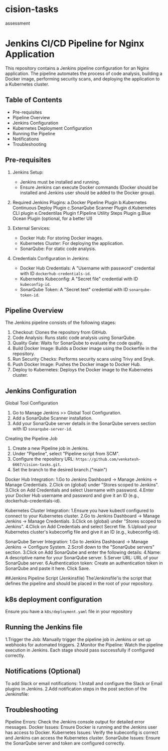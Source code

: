 # cision-tasks
assessment

# Jenkins CI/CD Pipeline for Nginx Application

This repository contains a Jenkins pipeline configuration for an Nginx application. The pipeline automates the process of code analysis, building a Docker image, performing security scans, and deploying the application to a Kubernetes cluster.

## Table of Contents
- Pre-requisites
- Pipeline Overview
- Jenkins Configuration
- Kubernetes Deployment Configuration
- Running the Pipeline
- Notifications
- Troubleshooting

## Pre-requisites

1. Jenkins Setup:
   - Jenkins must be installed and running.
   - Ensure Jenkins can execute Docker commands (Docker should be installed and Jenkins user should be added to the Docker group).

2. Required Jenkins Plugins:
       a.Docker Pipeline Plugin
       b.Kubernetes Continuous Deploy Plugin
       c.SonarQube Scanner Plugin
       d.Kubernetes CLI plugin
       e.Credentilas Plugin
       f.Pipeline Utility Steps Plugin
       g.Blue Ocean Plugin (optional, for a better UI)

4. External Services:
   - Docker Hub: For storing Docker images.
   - Kubernetes Cluster: For deploying the application.
   - SonarQube: For static code analysis.

5. Credentials Configuration in Jenkins:
   - Docker Hub Credentials: A "Username with password" credential with ID `dockerhub-credentials-id`.
   - Kubernetes Kubeconfig: A "Secret file" credential with ID `kubeconfig-id`.
   - SonarQube Token: A "Secret text" credential with ID `sonarqube-token-id`.

## Pipeline Overview

The Jenkins pipeline consists of the following stages:

1. Checkout: Clones the repository from GitHub.
2. Code Analysis: Runs static code analysis using SonarQube.
3. Quality Gate: Waits for SonarQube to evaluate the code quality.
4. Build Docker Image: Builds a Docker image using the Dockerfile in the repository.
5. Run Security Checks: Performs security scans using Trivy and Snyk.
6. Push Docker Image: Pushes the Docker image to Docker Hub.
7. Deploy to Kubernetes: Deploys the Docker image to the Kubernetes cluster.

## Jenkins Configuration

Global Tool Configuration
1. Go to Manage Jenkins >> Global Tool Configuration.
2. Add a SonarQube Scanner installation.
3. Add your SonarQube server details in the SonarQube servers section with ID `sonarqube-server-id`.

Creating the Pipeline Job
1. Create a new Pipeline job in Jenkins.
2. Under "Pipeline", select "Pipeline script from SCM".
3. Configure the repository URL: `https://github.com/venkatesh-6667/cision-tasks.git`.
4. Set the branch to the desired branch.("main")

Docker Hub Integration:
1.Go to Jenkins Dashboard -> Manage Jenkins -> Manage Credentials.
2.Click on (global) under "Stores scoped to Jenkins".
3.Click on Add Credentials and select Username with password.
4.Enter your Docker Hub username and password and give it an ID (e.g., dockerhub-credentials-id).

Kubernetes Cluster Integration:
1.Ensure you have kubectl configured to connect to your Kubernetes cluster.
2.Go to Jenkins Dashboard -> Manage Jenkins -> Manage Credentials.
3.Click on (global) under "Stores scoped to Jenkins".
4.Click on Add Credentials and select Secret file.
5.Upload your Kubernetes cluster's kubeconfig file and give it an ID (e.g., kubeconfig-id).

SonarQube Server Integration:
1.Go to Jenkins Dashboard -> Manage Jenkins -> Configure System.
2.Scroll down to the "SonarQube servers" section.
3.Click on Add SonarQube and enter the following details:
4.Name: A descriptive name for your SonarQube server.
5.Server URL: URL of your SonarQube server.
6.Authentication token: Create an authentication token in SonarQube and paste it here.
Click Save.

##Jenkins Pipeline Script (Jenkinsfile)
  The'Jenkinsfile'is the script that defines the pipeline and should be placed in the root of your repository.

## k8s deployment configuration
Ensure you have a `k8s/deployment.yaml` file in your repository

## Running the Jenkins file
1.Trigger the Job:
Manually trigger the pipeline job in Jenkins or set up webhooks for automated triggers.
2.Monitor the Pipeline:
Watch the pipeline execution in Jenkins. Each stage should pass successfully if configured correctly.

## Notifications (Optional)
To add Slack or email notifications:
1.Install and configure the Slack or Email plugins in Jenkins.
2.Add notification steps in the post section of the Jenkinsfile:

## Troubleshooting
Pipeline Errors: Check the Jenkins console output for detailed error messages.
Docker Issues: Ensure Docker is running and the Jenkins user has access to Docker.
Kubernetes Issues: Verify the kubeconfig is correct and Jenkins can access the Kubernetes cluster.
SonarQube Issues: Ensure the SonarQube server and token are configured correctly.
